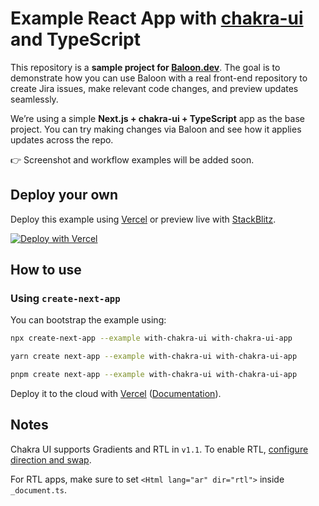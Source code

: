 # Example React App with [chakra-ui](https://github.com/chakra-ui/chakra-ui) and TypeScript

This repository is a **sample project for [Baloon.dev](https://baloon.dev)**.
The goal is to demonstrate how you can use Baloon with a real front-end repository to create Jira issues, make relevant code changes, and preview updates seamlessly.

We’re using a simple **Next.js + chakra-ui + TypeScript** app as the base project. You can try making changes via Baloon and see how it applies updates across the repo.

👉 Screenshot and workflow examples will be added soon.

## Deploy your own

Deploy this example using [Vercel](https://vercel.com?utm_source=github&utm_medium=readme&utm_campaign=next-example) or preview live with [StackBlitz](https://stackblitz.com/github/vercel/next.js/tree/canary/examples/with-chakra-ui).

[![Deploy with Vercel](https://vercel.com/button)](https://vercel.com/new/clone?repository-url=https://github.com/vercel/next.js/tree/canary/examples/with-chakra-ui&project-name=with-chakra-ui&repository-name=with-chakra-ui)

## How to use

### Using `create-next-app`

You can bootstrap the example using:

```bash
npx create-next-app --example with-chakra-ui with-chakra-ui-app
```

```bash
yarn create next-app --example with-chakra-ui with-chakra-ui-app
```

```bash
pnpm create next-app --example with-chakra-ui with-chakra-ui-app
```

Deploy it to the cloud with [Vercel](https://vercel.com/new?utm_source=github&utm_medium=readme&utm_campaign=next-example) ([Documentation](https://nextjs.org/docs/deployment)).

## Notes

Chakra UI supports Gradients and RTL in `v1.1`. To enable RTL, [configure direction and swap](https://chakra-ui.com/docs/features/rtl-support).

For RTL apps, make sure to set `<Html lang="ar" dir="rtl">` inside `_document.ts`.
